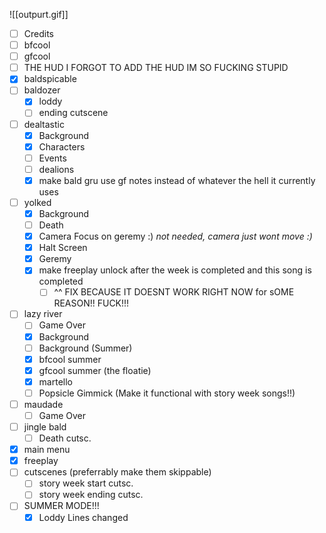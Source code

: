 ![[outpurt.gif]]
- [ ] Credits
- [ ] bfcool
- [ ] gfcool
- [ ] THE HUD I FORGOT TO ADD THE HUD IM SO FUCKING STUPID
- [x] baldspicable
- [ ] baldozer
	- [x] loddy
	- [ ] ending cutscene
- [ ] dealtastic
	- [x] Background
	- [x] Characters
	- [ ] Events
	- [ ] dealions
	- [x] make bald gru use gf notes instead of whatever the hell it currently uses
- [ ] yolked
	- [x] Background
	- [ ] Death
	- [x] Camera Focus on geremy :)
		*not needed, camera just wont move :)*
	- [x] Halt Screen
	- [x] Geremy
	- [x] make freeplay unlock after the week is completed and this song is completed
		- [ ] ^^ FIX BECAUSE IT DOESNT WORK RIGHT NOW for sOME REASON!! FUCK!!!
- [ ] lazy river
	- [ ] Game Over
	- [x] Background
	- [ ] Background (Summer)
	- [x] bfcool summer
	- [x] gfcool summer (the floatie)
	- [x] martello
	- [ ] Popsicle Gimmick (Make it functional with story week songs!!)
- [ ] maudade
	- [ ] Game Over
- [ ] jingle bald
	- [ ] Death cutsc.
- [x] main menu
- [x] freeplay
- [ ] cutscenes (preferrably make them skippable)
	- [ ] story week start cutsc.
	- [ ] story week ending cutsc.
- [ ] SUMMER MODE!!!
	- [x] Loddy Lines changed